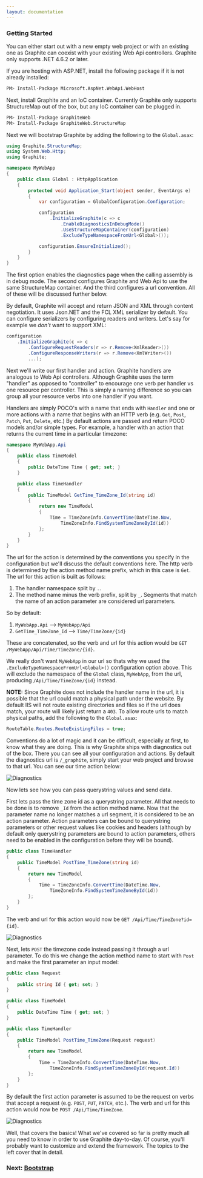 ```yaml
---
layout: documentation
---
```


### Getting Started

You can either start out with a new empty web project or with an existing one as Graphite can coexist with your existing Web Api controllers. Graphite only supports .NET 4.6.2 or later.

If you are hosting with ASP.NET, install the following package if it is not already installed:

```bash
PM> Install-Package Microsoft.AspNet.WebApi.WebHost
```

Next, install Graphite and an IoC container. Currently Graphite only supports StructureMap out of the box, but any IoC container can be plugged in.

```bash
PM> Install-Package GraphiteWeb
PM> Install-Package GraphiteWeb.StructureMap
```

Next we will bootstrap Graphite by adding the following to the `Global.asax`:

```csharp
using Graphite.StructureMap;using System.Web.Http;using Graphite;

namespace MyWebApp{    public class Global : HttpApplication    {        protected void Application_Start(object sender, EventArgs e)        {            var configuration = GlobalConfiguration.Configuration;            configuration                .InitializeGraphite(c => c                    .EnableDiagnosticsInDebugMode()                    .UseStructureMapContainer(configuration)                    .ExcludeTypeNamespaceFromUrl<Global>());            configuration.EnsureInitialized();        }    }}
```

The first option enables the diagnostics page when the calling assembly is in debug mode. The second configures Graphite and Web Api to use the same StructureMap container. And the third configures a url convention. All of these will be discussed further below.

By default, Graphite will accept and return JSON and XML through content negotiation. It uses Json.NET and the FCL XML serializer by default. You can configure serializers by configuring readers and writers. Let's say for example we *don't* want to support XML:

```csharp
configuration    .InitializeGraphite(c => c        .ConfigureRequestReaders(r => r.Remove<XmlReader>())        .ConfigureResponseWriters(r => r.Remove<XmlWriter>())
        ...);
```

Next we'll write our first handler and action. Graphite handlers are analogous to Web Api controllers. Although Graphite uses the term "handler" as opposed to "controller" to encourage one verb per handler vs one resource per controller. This is simply a naming difference so you can group all your resource verbs into one handler if you want. 

Handlers are simply POCO's with a name that ends with `Handler` and one or more actions with a name that begins with an HTTP verb (e.g. `Get`, `Post`, `Patch`, `Put`, `Delete`, etc.) By default actions are passed and return POCO models and/or simple types. For example, a handler with an action that returns the current time in a particular timezone:

```csharp
namespace MyWebApp.Api{    public class TimeModel    {        public DateTime Time { get; set; }    }    public class TimeHandler    {        public TimeModel GetTime_TimeZone_Id(string id)        {            return new TimeModel            {                Time = TimeZoneInfo.ConvertTime(DateTime.Now,                    TimeZoneInfo.FindSystemTimeZoneById(id))            };        }    }}
```

The url for the action is determined by the conventions you specify in the configuration but we'll discuss the default conventions here. The http verb is determined by the action method name prefix, which in this case is `Get`. The url for this action is built as follows:

1. The handler namespace split by `.`.
2. The method name minus the verb prefix, split by `_`. Segments that match the name of an action parameter are considered url parameters.

So by default:

1. `MyWebApp.Api` --> `MyWebApp/Api`
2. `GetTime_TimeZone_Id` --> `Time/TimeZone/{id}`

These are concatenated, so the verb and url for this action would be `GET /MyWebApp/Api/Time/TimeZone/{id}`. 

We really don't want `MyWebApp` in our url so thats why we used the `.ExcludeTypeNamespaceFromUrl<Global>()` configuration option above. This will exclude the namespace of the `Global` class, `MyWebApp`, from the url, producing `/Api/Time/TimeZone/{id}` instead.

**NOTE:** Since Graphite does not include the handler name in the url, it is possible that the url could match a physical path under the website. By default IIS will not route existing directories and files so if the url does match, your route will likely just return a `403`. To allow route urls to match physical paths, add the following to the `Global.asax`:

```csharp
RouteTable.Routes.RouteExistingFiles = true;
```

Conventions do a lot of magic and it can be difficult, especially at first, to know what they are doing. This is why Graphite ships with diagnostics out of the box. There you can see all your configuration and actions. By default the diagnostics url is `/_graphite`, simply start your web project and browse to that url. You can see our time action below:

![Diagnostics](img/getting-started/diagnostics1.png)

Now lets see how you can pass querystring values and send data. 

First lets pass the time zone id as a querystring parameter. All that needs to be done is to remove `_Id` from the action method name. Now that the parameter name no longer matches a url segment, it is considered to be an action parameter. Action parameters can be bound to querystring parameters or other request values like cookies and headers (although by default only querystring parameters are bound to action parameters, others need to be enabled in the configuration before they will be bound).

```csharp
public class TimeHandler
{
    public TimeModel PostTime_TimeZone(string id)
    {
        return new TimeModel
        {
            Time = TimeZoneInfo.ConvertTime(DateTime.Now,
                TimeZoneInfo.FindSystemTimeZoneById(id))
        };
    }
}
```

The verb and url for this action would now be `GET /Api/Time/TimeZone?id={id}`. 

![Diagnostics](img/getting-started/diagnostics2.png)

Next, lets `POST` the timezone code instead passing it through a url parameter. To do this we change the action method name to start with `Post` and make the first parameter an input model:

```csharp
public class Request
{
    public string Id { get; set; }
}

public class TimeModel
{
    public DateTime Time { get; set; }
}

public class TimeHandler
{
    public TimeModel PostTime_TimeZone(Request request)
    {
        return new TimeModel
        {
            Time = TimeZoneInfo.ConvertTime(DateTime.Now,
                TimeZoneInfo.FindSystemTimeZoneById(request.Id))
        };
    }
}
```

By default the first action parameter is assumed to be the request on verbs that accept a request (e.g. `POST`, `PUT`, `PATCH`, etc.). The verb and url for this action would now be `POST /Api/Time/TimeZone`.

![Diagnostics](img/getting-started/diagnostics3.png) 

Well, that covers the basics! What we've covered so far is pretty much all you need to know in order to use Graphite day-to-day. Of course, you'll probably want to customize and extend the framework. The topics to the left cover that in detail.

### Next: [Bootstrap](bootstrap)